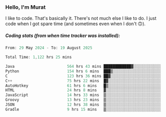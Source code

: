 ### Hello, I'm Murat

I like to code. That's basically it. There's not much else I like to do. I just code when I got spare time (and sometimes even when I don't 🙃).

##### Coding stats (from when time tracker was installed):
<!--START_SECTION:wakatime-->

```cpp
From: 29 May 2024 - To: 19 August 2025

Total Time: 1,122 hrs 25 mins

Java                       564 hrs 43 mins ████████████▓░░░░░░░░░░░░   50.02 %
Python                     154 hrs 6 mins  ███▒░░░░░░░░░░░░░░░░░░░░░   13.65 %
C                          123 hrs 36 mins ██▓░░░░░░░░░░░░░░░░░░░░░░   10.95 %
C++                        75 hrs 22 mins  █▓░░░░░░░░░░░░░░░░░░░░░░░   06.68 %
AutoHotkey                 61 hrs 6 mins   █▒░░░░░░░░░░░░░░░░░░░░░░░   05.41 %
HTML                       24 hrs 8 mins   ▓░░░░░░░░░░░░░░░░░░░░░░░░   02.14 %
JavaScript                 14 hrs 33 mins  ▒░░░░░░░░░░░░░░░░░░░░░░░░   01.29 %
Groovy                     13 hrs 23 mins  ▒░░░░░░░░░░░░░░░░░░░░░░░░   01.19 %
JSON                       12 hrs 38 mins  ▒░░░░░░░░░░░░░░░░░░░░░░░░   01.12 %
Gradle                     9 hrs 15 mins   ▒░░░░░░░░░░░░░░░░░░░░░░░░   00.82 %
```

<!--END_SECTION:wakatime-->
